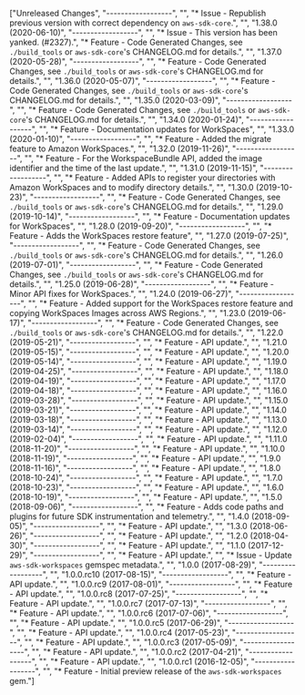 ["Unreleased Changes", "------------------", "", "* Issue - Republish previous version with correct dependency on `aws-sdk-core`.", "", "1.38.0 (2020-06-10)", "------------------", "", "* Issue - This version has been yanked. (#2327).", "* Feature - Code Generated Changes, see `./build_tools` or `aws-sdk-core`'s CHANGELOG.md for details.", "", "1.37.0 (2020-05-28)", "------------------", "", "* Feature - Code Generated Changes, see `./build_tools` or `aws-sdk-core`'s CHANGELOG.md for details.", "", "1.36.0 (2020-05-07)", "------------------", "", "* Feature - Code Generated Changes, see `./build_tools` or `aws-sdk-core`'s CHANGELOG.md for details.", "", "1.35.0 (2020-03-09)", "------------------", "", "* Feature - Code Generated Changes, see `./build_tools` or `aws-sdk-core`'s CHANGELOG.md for details.", "", "1.34.0 (2020-01-24)", "------------------", "", "* Feature - Documentation updates for WorkSpaces", "", "1.33.0 (2020-01-10)", "------------------", "", "* Feature - Added the migrate feature to Amazon WorkSpaces.", "", "1.32.0 (2019-11-26)", "------------------", "", "* Feature - For the WorkspaceBundle API, added the image identifier and the time of the last update.", "", "1.31.0 (2019-11-15)", "------------------", "", "* Feature - Added APIs to register your directories with Amazon WorkSpaces and to modify directory details.", "", "1.30.0 (2019-10-23)", "------------------", "", "* Feature - Code Generated Changes, see `./build_tools` or `aws-sdk-core`'s CHANGELOG.md for details.", "", "1.29.0 (2019-10-14)", "------------------", "", "* Feature - Documentation updates for WorkSpaces", "", "1.28.0 (2019-09-20)", "------------------", "", "* Feature - Adds the WorkSpaces restore feature", "", "1.27.0 (2019-07-25)", "------------------", "", "* Feature - Code Generated Changes, see `./build_tools` or `aws-sdk-core`'s CHANGELOG.md for details.", "", "1.26.0 (2019-07-01)", "------------------", "", "* Feature - Code Generated Changes, see `./build_tools` or `aws-sdk-core`'s CHANGELOG.md for details.", "", "1.25.0 (2019-06-28)", "------------------", "", "* Feature - Minor API fixes for WorkSpaces.", "", "1.24.0 (2019-06-27)", "------------------", "", "* Feature - Added support for the WorkSpaces restore feature and copying WorkSpaces Images across AWS Regions.", "", "1.23.0 (2019-06-17)", "------------------", "", "* Feature - Code Generated Changes, see `./build_tools` or `aws-sdk-core`'s CHANGELOG.md for details.", "", "1.22.0 (2019-05-21)", "------------------", "", "* Feature - API update.", "", "1.21.0 (2019-05-15)", "------------------", "", "* Feature - API update.", "", "1.20.0 (2019-05-14)", "------------------", "", "* Feature - API update.", "", "1.19.0 (2019-04-25)", "------------------", "", "* Feature - API update.", "", "1.18.0 (2019-04-19)", "------------------", "", "* Feature - API update.", "", "1.17.0 (2019-04-18)", "------------------", "", "* Feature - API update.", "", "1.16.0 (2019-03-28)", "------------------", "", "* Feature - API update.", "", "1.15.0 (2019-03-21)", "------------------", "", "* Feature - API update.", "", "1.14.0 (2019-03-18)", "------------------", "", "* Feature - API update.", "", "1.13.0 (2019-03-14)", "------------------", "", "* Feature - API update.", "", "1.12.0 (2019-02-04)", "------------------", "", "* Feature - API update.", "", "1.11.0 (2018-11-20)", "------------------", "", "* Feature - API update.", "", "1.10.0 (2018-11-19)", "------------------", "", "* Feature - API update.", "", "1.9.0 (2018-11-16)", "------------------", "", "* Feature - API update.", "", "1.8.0 (2018-10-24)", "------------------", "", "* Feature - API update.", "", "1.7.0 (2018-10-23)", "------------------", "", "* Feature - API update.", "", "1.6.0 (2018-10-19)", "------------------", "", "* Feature - API update.", "", "1.5.0 (2018-09-06)", "------------------", "", "* Feature - Adds code paths and plugins for future SDK instrumentation and telemetry.", "", "1.4.0 (2018-09-05)", "------------------", "", "* Feature - API update.", "", "1.3.0 (2018-06-26)", "------------------", "", "* Feature - API update.", "", "1.2.0 (2018-04-30)", "------------------", "", "* Feature - API update.", "", "1.1.0 (2017-12-29)", "------------------", "", "* Feature - API update.", "", "* Issue - Update `aws-sdk-workspaces` gemspec metadata.", "", "1.0.0 (2017-08-29)", "------------------", "", "1.0.0.rc10 (2017-08-15)", "------------------", "", "* Feature - API update.", "", "1.0.0.rc9 (2017-08-01)", "------------------", "", "* Feature - API update.", "", "1.0.0.rc8 (2017-07-25)", "------------------", "", "* Feature - API update.", "", "1.0.0.rc7 (2017-07-13)", "------------------", "", "* Feature - API update.", "", "1.0.0.rc6 (2017-07-06)", "------------------", "", "* Feature - API update.", "", "1.0.0.rc5 (2017-06-29)", "------------------", "", "* Feature - API update.", "", "1.0.0.rc4 (2017-05-23)", "------------------", "", "* Feature - API update.", "", "1.0.0.rc3 (2017-05-09)", "------------------", "", "* Feature - API update.", "", "1.0.0.rc2 (2017-04-21)", "------------------", "", "* Feature - API update.", "", "1.0.0.rc1 (2016-12-05)", "------------------", "", "* Feature - Initial preview release of the `aws-sdk-workspaces` gem."]